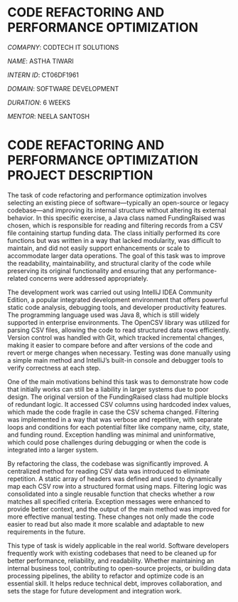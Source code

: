 # CODE REFACTORING AND PERFORMANCE OPTIMIZATION

*COMAPNY*: CODTECH IT SOLUTIONS

*NAME*: ASTHA TIWARI

*INTERN ID*: CT06DF1961

*DOMAIN*: SOFTWARE DEVELOPMENT

*DURATION*: 6 WEEKS

*MENTOR*: NEELA SANTOSH 

# CODE REFACTORING AND PERFORMANCE OPTIMIZATION PROJECT DESCRIPTION
The task of code refactoring and performance optimization involves selecting an existing piece of software—typically an open-source or legacy codebase—and improving its internal structure without altering its external behavior. In this specific exercise, a Java class named FundingRaised was chosen, which is responsible for reading and filtering records from a CSV file containing startup funding data. The class initially performed its core functions but was written in a way that lacked modularity, was difficult to maintain, and did not easily support enhancements or scale to accommodate larger data operations. The goal of this task was to improve the readability, maintainability, and structural clarity of the code while preserving its original functionality and ensuring that any performance-related concerns were addressed appropriately.

The development work was carried out using IntelliJ IDEA Community Edition, a popular integrated development environment that offers powerful static code analysis, debugging tools, and developer productivity features. The programming language used was Java 8, which is still widely supported in enterprise environments. The OpenCSV library was utilized for parsing CSV files, allowing the code to read structured data rows efficiently. Version control was handled with Git, which tracked incremental changes, making it easier to compare before and after versions of the code and revert or merge changes when necessary. Testing was done manually using a simple main method and IntelliJ’s built-in console and debugger tools to verify correctness at each step.

One of the main motivations behind this task was to demonstrate how code that initially works can still be a liability in larger systems due to poor design. The original version of the FundingRaised class had multiple blocks of redundant logic. It accessed CSV columns using hardcoded index values, which made the code fragile in case the CSV schema changed. Filtering was implemented in a way that was verbose and repetitive, with separate loops and conditions for each potential filter like company name, city, state, and funding round. Exception handling was minimal and uninformative, which could pose challenges during debugging or when the code is integrated into a larger system.

By refactoring the class, the codebase was significantly improved. A centralized method for reading CSV data was introduced to eliminate repetition. A static array of headers was defined and used to dynamically map each CSV row into a structured format using maps. Filtering logic was consolidated into a single reusable function that checks whether a row matches all specified criteria. Exception messages were enhanced to provide better context, and the output of the main method was improved for more effective manual testing. These changes not only made the code easier to read but also made it more scalable and adaptable to new requirements in the future.

This type of task is widely applicable in the real world. Software developers frequently work with existing codebases that need to be cleaned up for better performance, reliability, and readability. Whether maintaining an internal business tool, contributing to open-source projects, or building data processing pipelines, the ability to refactor and optimize code is an essential skill. It helps reduce technical debt, improves collaboration, and sets the stage for future development and integration work.
